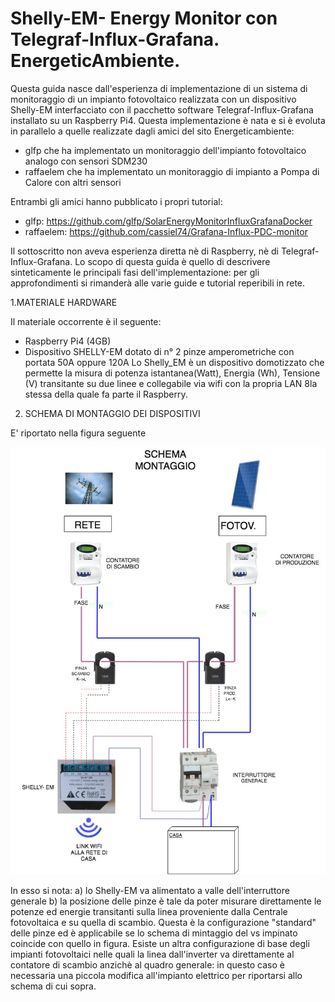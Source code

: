 # Shelly-EM- Energy Monitor con Telegraf-Influx-Grafana. EnergeticAmbiente.
Questa guida nasce dall'esperienza di implementazione di un sistema di monitoraggio di un impianto fotovoltaico realizzata con un dispositivo Shelly-EM interfacciato con il pacchetto software Telegraf-Influx-Grafana installato su un Raspberry Pi4.
Questa implementazione è nata e si è evoluta in parallelo a quelle realizzate dagli amici del sito Energeticambiente: 
- glfp che ha implementato un monitoraggio dell'impianto fotovoltaico analogo con  sensori SDM230
- raffaelem che ha implementato un monitoraggio di impianto a Pompa di Calore con altri sensori

Entrambi gli amici hanno pubblicato i propri tutorial: 
- glfp: https://github.com/glfp/SolarEnergyMonitorInfluxGrafanaDocker
- raffaelem: https://github.com/cassiel74/Grafana-Influx-PDC-monitor 

Il sottoscritto non aveva esperienza diretta nè di Raspberry, nè di Telegraf-Influx-Grafana.
Lo scopo di questa guida è quello di descrivere sinteticamente le principali fasi dell'implementazione: per gli approfondimenti si rimanderà alle varie guide e tutorial reperibili in rete.

1.MATERIALE HARDWARE

Il materiale occorrente è il seguente:
- Raspberry Pi4 (4GB)
- Dispositivo SHELLY-EM dotato di n° 2 pinze amperometriche con portata 50A oppure 120A
Lo Shelly_EM è un dispositivo domotizzato che permette la misura di potenza istantanea(Watt), Energia (Wh), Tensione (V) transitante su due linee e collegabile via wifi con la propria LAN 8la stessa della quale fa parte il Raspberry.

2. SCHEMA DI MONTAGGIO DEI DISPOSITIVI 

E' riportato nella figura seguente

![Figura 1](https://github.com/githubbyte/Shelly-EM-Monitor-Telegraf-Influx-Grafana/blob/master/shellydef.jpg)

In esso si nota:
a) lo  Shelly-EM va alimentato a valle dell'interruttore generale
b) la posizione delle pinze è tale da poter misurare direttamente le potenze ed energie transitanti sulla linea proveniente dalla Centrale fotovoltaica e su quella di scambio. Questa è la configurazione "standard"  delle pinze ed è applicabile se lo schema di mintaggio del vs impinato coincide con quello in figura. Esiste un altra configurazione di base degli impianti fotovoltaici nelle quali la linea dall'inverter va direttamente al contatore di scambio anzichè al quadro generale: in questo  caso è necessaria una piccola modifica all'impianto elettrico per riportarsi allo schema di cui sopra.
